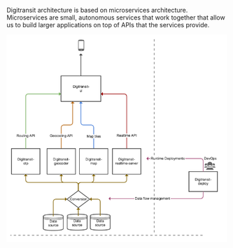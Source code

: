 Digitransit architecture is based on microservices architecture. Microservices are small, autonomous services that work together that allow us to build larger applications on top of APIs that the services provide.

![Architecture](images/architecture1.png)

